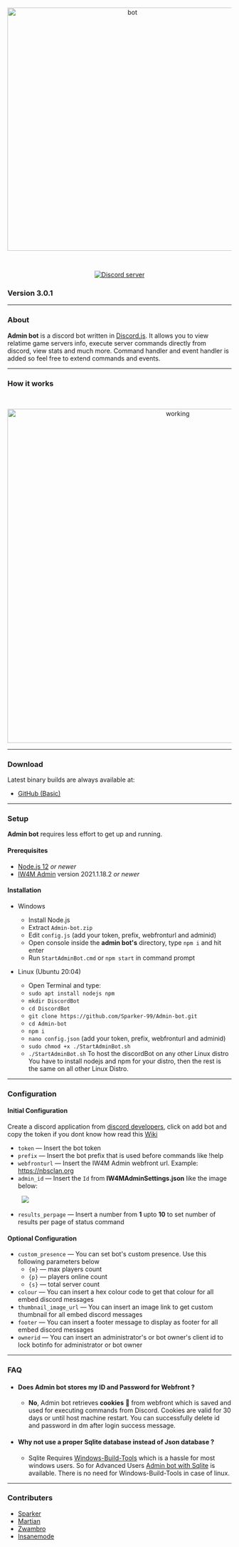 <div align="center">
  <br />
  <p>
    <img src="https://i.ibb.co/yBPmJSh/adminbot.png" width="546" alt="bot" />
  </p>
  <br />
  <p>
    <a href="https://discord.gg/tGkbpCD"><img src="https://discord.com/api/guilds/389745592232050688/embed.png" alt="Discord server" /></a>
</p>
</div>

### Version 3.0.1

_______

### About

**Admin bot** is a discord bot written in [Discord.js](https://discord.js.org). It allows you to view relatime game servers info, execute server commands directly from discord, view stats and much more. Command handler and event handler is added so feel free to extend commands and events.

---

### How it works
<div align="center">
  <br />
  <p>
    <img src="https://i.ibb.co/k48FVdt/diagram.png" width="750" alt="working" />
  </p>
</div>

---

### Download

Latest binary builds are always available at:

* [GitHub (Basic)](https://github.com/Sparker-99/Admin-bot/releases)

---

### Setup

**Admin bot** requires less effort to get up and running.

#### Prerequisites

* [Node.js 12](https://nodejs.org/en/download) *or newer*
* [IW4M Admin](https://raidmax.org/IW4MAdmin) version 2021.1.18.2 *or newer*

#### Installation

* Windows
  + Install Node.js
  + Extract `Admin-bot.zip`
  + Edit `config.js` (add your token, prefix, webfronturl and adminid)
  + Open console inside the **admin bot's** directory, type `npm i` and hit enter
  + Run `StartAdminBot.cmd` or `npm start` in command prompt

* Linux (Ubuntu 20:04)
  + Open Terminal and type:
  + `sudo apt install nodejs npm`
  + `mkdir DiscordBot`
  + `cd DiscordBot`
  + `git clone https://github.com/Sparker-99/Admin-bot.git`
  + `cd Admin-bot`
  + `npm i`
  + `nano config.json` (add your token, prefix, webfronturl and adminid)
  + `sudo chmod +x ./StartAdminBot.sh`
  + `./StartAdminBot.sh`
To host the discordBot on any other Linux distro You have to install nodejs and npm for your distro, then the rest is the same on all other Linux Distro.
___

### Configuration

#### Initial Configuration

Create a discord application from [discord developers](https://discordapp.com/developers/applications), click on add bot and copy the token if you dont know how read this [Wiki](https://github.com/Sparker-99/Admin-bot/wiki/Creating-and-adding-a-bot)

* `token` &mdash; Insert the bot token
* `prefix` &mdash; Insert the bot prefix that is used before commands like !help
* `webfronturl` &mdash; Insert the IW4M Admin webfront url. Example: https://nbsclan.org
* `admin_id` &mdash; Insert the `Id` from **IW4MAdminSettings.json** like the image below:

&nbsp;&nbsp;&nbsp;&nbsp;&nbsp;&nbsp;&nbsp;&nbsp;![](https://i.ibb.co/x6DXVcH/id.jpg)

* `results_perpage` &mdash; Insert a number from **1** upto **10** to set number of results per page of status command

 #### Optional Configuration

* `custom_presence` &mdash; You can set bot's custom presence. Use this following parameters below 
  + `{m}` &mdash; max players count
  + `{p}` &mdash; players online count 
  + `{s}` &mdash; total server count
 * `colour` &mdash; You can insert a hex colour code to get that colour for all embed discord messages
 * `thumbnail_image_url` &mdash; You can insert an image link to get custom thumbnail for all embed discord messages
 * `footer` &mdash; You can insert a footer message to display as footer for all embed discord messages
 * `ownerid` &mdash; You can insert an administrator's or bot owner's client id to lock botinfo for administrator or bot owner
 ___

### FAQ

* #### Does Admin bot stores my ID and Password for Webfront ?

  + **No**, Admin bot retrieves **cookies** 🍪 from webfront which is saved and used for executing commands from Discord. Cookies are valid for 30 days or until host machine restart. You can successfully delete id and password in dm after login success message.

* #### Why not use a proper Sqlite database instead of Json database ?

  + Sqlite Requires [Windows-Build-Tools](https://github.com/felixrieseberg/windows-build-tools) which is a hassle for most windows users. So for Advanced Users [Admin bot with Sqlite](https://github.com/Sparker-99/Admin-bot/wiki/Admin-bot-sqlite) is available. There is no need for Windows-Build-Tools in case of linux.
___

### Contributers

* [Sparker](https://github.com/Sparker-99)
* [Martian](https://github.com/saiteja-madha)
* [Zwambro](https://github.com/Zwambro)
* [Insanemode](https://github.com/INSANEMODE)
